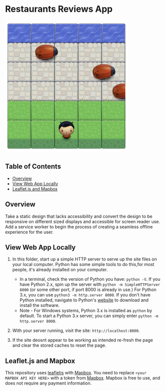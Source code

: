 # Restaurants Reviews App

<img src="https://github.com/H-R-Design/Udacity-FEND-Classic-Arcade-Game/blob/gh-pages/images/Arcade%20game.png" alt="drawing" width="400" height= "431"/>

## Table of Contents

- [Overview](#Overview)
- [View Web App Locally](#View-Web-App-Locally)
- [Leaflet.js and Mapbox](#Leaflet.js-and-Mapboxy)

## Overview
Take a static design that lacks accessibility and convert the design to be responsive on different sized displays and accessible for screen reader use. Add a service worker to begin the process of creating a seamless offline experience for the user.

## View Web App Locally

1. In this folder, start up a simple HTTP server to serve up the site files on your local computer. Python has some simple tools to do this,for most people, it's already installed on your computer.

    * In a terminal, check the version of Python you have: `python -V`. If you have Python 2.x, spin up the server with `python -m SimpleHTTPServer 8000` (or some other port, if port 8000 is already in use.) For Python 3.x, you can use `python3 -m http.server 8000`. If you don't have Python installed, navigate to Python's [website](https://www.python.org/) to download and install the software.
   * Note -  For Windows systems, Python 3.x is installed as `python` by default. To start a Python 3.x server, you can simply enter `python -m http.server 8000`.

2. With your server running, visit the site: `http://localhost:8000`.
3. If the site deosnt appear to be working as intended re-fresh the page and clear the stored caches to reset the page. 

## Leaflet.js and Mapbox

This repository uses [leafletjs](https://leafletjs.com/) with [Mapbox](https://www.mapbox.com/). You need to replace `<your MAPBOX API KEY HERE>` with a token from [Mapbox](https://www.mapbox.com/). Mapbox is free to use, and does not require any payment information.

